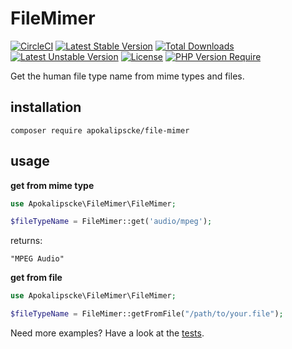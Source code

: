 # FileMimer

[![CircleCI](https://circleci.com/gh/apokalipscke/FileMimer.svg?style=svg)](https://circleci.com/gh/apokalipscke/FileMimer)
[![Latest Stable Version](http://poser.pugx.org/apokalipscke/file-mimer/v)](https://packagist.org/packages/apokalipscke/file-mimer)
[![Total Downloads](http://poser.pugx.org/apokalipscke/file-mimer/downloads)](https://packagist.org/packages/apokalipscke/file-mimer)
[![Latest Unstable Version](http://poser.pugx.org/apokalipscke/file-mimer/v/unstable)](https://packagist.org/packages/apokalipscke/file-mimer)
[![License](http://poser.pugx.org/apokalipscke/file-mimer/license)](https://packagist.org/packages/apokalipscke/file-mimer)
[![PHP Version Require](http://poser.pugx.org/apokalipscke/file-mimer/require/php)](https://packagist.org/packages/apokalipscke/file-mimer)

Get the human file type name from mime types and files.

## installation

```shell script
composer require apokalipscke/file-mimer
```

## usage

**get from mime type**
```php
use Apokalipscke\FileMimer\FileMimer;

$fileTypeName = FileMimer::get('audio/mpeg');
```

returns:
```
"MPEG Audio"
```

**get from file**
```php
use Apokalipscke\FileMimer\FileMimer;

$fileTypeName = FileMimer::getFromFile("/path/to/your.file");
```

Need more examples? Have a look at the [tests](./tests).